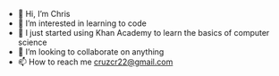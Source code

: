 - 👋 Hi, I’m Chris
- 👀 I’m interested in learning to code
- 🌱 I just started using Khan Academy to learn the basics of computer science
- 💞️ I’m looking to collaborate on anything 
- 📫 How to reach me cruzcr22@gmail.com  

<!---
cruzcr22/cruzcr22 is a ✨ special ✨ repository because its `README.md` (this file) appears on your GitHub profile.
You can click the Preview link to take a look at your changes.
--->
